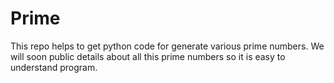 # Prime
This repo helps to get python code for generate various prime numbers. We will soon public details about all this prime numbers so it is easy to understand program.
